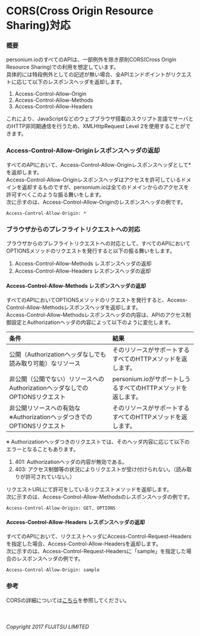 # CORS(Cross Origin Resource Sharing)対応
### 概要
personium.ioのすべてのAPIは、一部例外を除き原則CORS(Cross Origin Resource Sharing)での利用を想定しています。  
具体的には特段例外としての記述が無い場合、全APIエンドポイントがリクエストに応じて以下のレスポンスヘッダを返却します。
1. Access-Control-Allow-Origin
2. Access-Control-Allow-Methods
3. Access-Control-Allow-Headers

これにより、JavaScriptなどのウェブブラウザ搭載のスクリプト言語でサーバとのHTTP非同期通信を行うため、XMLHttpRequest Level 2を使用することができます。
### Access-Control-Allow-Originレスポンスヘッダの返却
すべてのAPIにおいて、Access-Control-Allow-Originレスポンスヘッダとして*を返却します。  
Access-Control-Allow-Originレスポンスヘッダはアクセスを許可しているドメインを返却するものですが、personium.ioは全てのドメインからのアクセスを許可すべくこのような振る舞いをします。  
次に示すのは、Access-Control-Allow-Originのレスポンスヘッダの例です。
```
Access-Control-Allow-Origin: *          
```
### ブラウザからのプレフライトリクエストへの対応
ブラウザからのプレフライトリクエストへの対応として、すべてのAPIにおいてOPTIONSメソッドのリクエストを発行すると以下の振る舞いをします。
1. Access-Control-Allow-Methods レスポンスヘッダの返却
2. Access-Control-Allow-Headers レスポンスヘッダの返却

#### Access-Control-Allow-Methods レスポンスヘッダの返却
すべてのAPIにおいてOPTIONSメソッドのリクエストを発行すると、Access-Control-Allow-Methodsレスポンスヘッダを返却します。  
Access-Control-Allow-Methodsレスポンスヘッダの内容は、APIのアクセス制御設定とAuthorizationヘッダの内容によって以下のように変化します。

|条件<br>|結果<br>|
|:--|:--|
|公開（Authorizationヘッダなしでも読み取り可能）なリソース<br>|そのリソースがサポートするすべてのHTTPメソッドを返します。<br>|
|非公開（公開でない）リソースへのAuthorizationヘッダなしでのOPTIONSリクエスト  <br>|personium.ioがサポートしうるすべてのHTTPメソッドを返します。<br>|
|非公開リソースへの有効な※AuthorizationヘッダつきでのOPTIONSリクエスト<br>|そのリソースがサポートするすべてのHTTPメソッドを返します。<br>|
※ Authorizationヘッダつきのリクエストでは、そのヘッダ内容に応じて以下のエラーとなることもあります。
1. 401: Authorizationヘッダの内容が無効である。
2. 403: アクセス制御等の状況によりリクエストが受け付けられない。（読み取りが許可されていない。）

リクエストURLにて許可をしているリクエストメソッドを返却します。  
次に示すのは、Access-Control-Allow-Methodsのレスポンスヘッダの例です。
```
Access-Control-Allow-Origin: GET, OPTIONS
```
#### Access-Control-Allow-Headers レスポンスヘッダの返却
すべてのAPIにおいて、リクエストヘッダにAccess-Control-Request-Headersを指定した場合、Access-Control-Allow-Headersを返却します。  
次に示すのは、Access-Control-Request-Headersに「sample」を指定した場合のレスポンスヘッダの例です。
```
Access-Control-Allow-Origin: sample
```
### 参考
CORSの詳細については[こちら](http://www.w3.org/TR/cors/)を参照してください。
<br>
<br>
<br>
###### Copyright 2017    FUJITSU LIMITED
